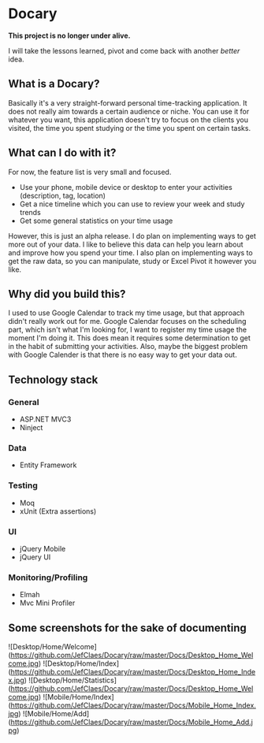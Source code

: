 Docary
======

**This project is no longer under alive.** 

I will take the lessons learned, pivot and come back with another _better_ idea. 

What is a Docary?
------------------
Basically it's a very straight-forward personal time-tracking application. It does not really aim towards a certain audience or niche. You can use it for whatever you want, this application doesn't try to focus on the clients you visited, the time you spent studying or the time you spent on certain tasks. 

What can I do with it?
-----------------------
For now, the feature list is very small and focused.

* Use your phone, mobile device or desktop to enter your activities (description, tag, location)
* Get a nice timeline which you can use to review your week and study trends
* Get some general statistics on your time usage

However, this is just an alpha release. I do plan on implementing ways to get more out of your data. I like to believe this data can help you learn about and improve how you spend your time. I also plan on implementing ways to get the raw data, so you can manipulate, study or Excel Pivot it however you like. 

Why did you build this?
-----------------------
I used to use Google Calendar to track my time usage, but that approach didn't really work out for me. Google Calendar focuses on the scheduling part, which isn't what I'm looking for, I want to register my time usage the moment I'm doing it. This does mean it requires some determination to get in the habit of submitting your activities. Also, maybe the biggest problem with Google Calender is that there is no easy way to get your data out. 

Technology stack 
----------------
### General
* ASP.NET MVC3
* Ninject

### Data
* Entity Framework

### Testing
* Moq
* xUnit (Extra assertions)

### UI
* jQuery Mobile
* jQuery UI

### Monitoring/Profiling
* Elmah
* Mvc Mini Profiler

Some screenshots for the sake of documenting
---------------------------------------------
![Desktop/Home/Welcome] (https://github.com/JefClaes/Docary/raw/master/Docs/Desktop_Home_Welcome.jpg)
![Desktop/Home/Index] (https://github.com/JefClaes/Docary/raw/master/Docs/Desktop_Home_Index.jpg)
![Desktop/Home/Statistics] (https://github.com/JefClaes/Docary/raw/master/Docs/Desktop_Home_Welcome.jpg)
![Mobile/Home/Index] (https://github.com/JefClaes/Docary/raw/master/Docs/Mobile_Home_Index.jpg)
![Mobile/Home/Add] (https://github.com/JefClaes/Docary/raw/master/Docs/Mobile_Home_Add.jpg)